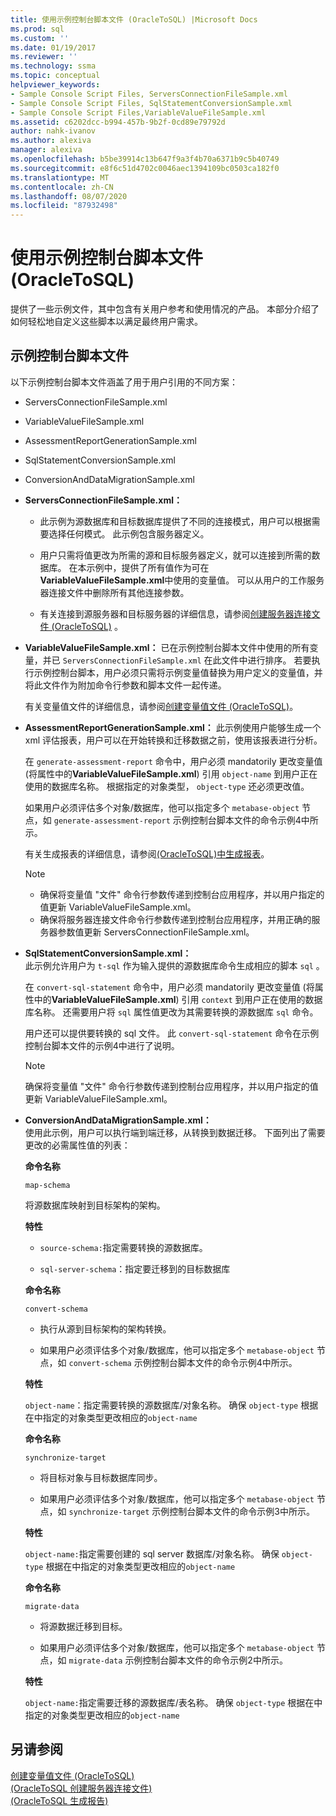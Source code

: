 ```yaml
---
title: 使用示例控制台脚本文件 (OracleToSQL) |Microsoft Docs
ms.prod: sql
ms.custom: ''
ms.date: 01/19/2017
ms.reviewer: ''
ms.technology: ssma
ms.topic: conceptual
helpviewer_keywords:
- Sample Console Script Files, ServersConnectionFileSample.xml
- Sample Console Script Files, SqlStatementConversionSample.xml
- Sample Console Script Files,VariableValueFileSample.xml
ms.assetid: c6202dcc-b994-457b-9b2f-0cd89e79792d
author: nahk-ivanov
ms.author: alexiva
manager: alexiva
ms.openlocfilehash: b5be39914c13b647f9a3f4b70a6371b9c5b40749
ms.sourcegitcommit: e8f6c51d4702c0046aec1394109bc0503ca182f0
ms.translationtype: MT
ms.contentlocale: zh-CN
ms.lasthandoff: 08/07/2020
ms.locfileid: "87932498"
---
```

# <a name="working-with-the-sample-console-script-files-oracletosql"></a>使用示例控制台脚本文件 (OracleToSQL)
提供了一些示例文件，其中包含有关用户参考和使用情况的产品。 本部分介绍了如何轻松地自定义这些脚本以满足最终用户需求。  
  
## <a name="sample-console-script-files"></a>示例控制台脚本文件  
以下示例控制台脚本文件涵盖了用于用户引用的不同方案：  
  
-   ServersConnectionFileSample.xml  
  
-   VariableValueFileSample.xml  
  
-   AssessmentReportGenerationSample.xml  
  
-   SqlStatementConversionSample.xml  
  
-   ConversionAndDataMigrationSample.xml  
  
-   **ServersConnectionFileSample.xml：**  
  
    -   此示例为源数据库和目标数据库提供了不同的连接模式，用户可以根据需要选择任何模式。 此示例包含服务器定义。  
  
    -   用户只需将值更改为所需的源和目标服务器定义，就可以连接到所需的数据库。 在本示例中，提供了所有值作为可在**VariableValueFileSample.xml**中使用的变量值。  可以从用户的工作服务器连接文件中删除所有其他连接参数。  
  
    -   有关连接到源服务器和目标服务器的详细信息，请参阅[创建服务器连接文件 &#40;OracleToSQL&#41;](../../ssma/oracle/creating-the-server-connection-files-oracletosql.md) 。  
  
-   **VariableValueFileSample.xml：** 已在示例控制台脚本文件中使用的所有变量，并已 `ServersConnectionFileSample.xml` 在此文件中进行排序。 若要执行示例控制台脚本，用户必须只需将示例变量值替换为用户定义的变量值，并将此文件作为附加命令行参数和脚本文件一起传递。  
  
    有关变量值文件的详细信息，请参阅[创建变量值文件 &#40;OracleToSQL&#41;](../../ssma/oracle/creating-variable-value-files-oracletosql.md)。  
  
-   **AssessmentReportGenerationSample.xml：** 此示例使用户能够生成一个 xml 评估报表，用户可以在开始转换和迁移数据之前，使用该报表进行分析。  
  
    在 `generate-assessment-report` 命令中，用户必须 mandatorily 更改变量值 (将属性中的**VariableValueFileSample.xml**) 引用 `object-name` 到用户正在使用的数据库名称。 根据指定的对象类型， `object-type` 还必须更改值。  
  
    如果用户必须评估多个对象/数据库，他可以指定多个 `metabase-object` 节点，如 `generate-assessment-report` 示例控制台脚本文件的命令示例4中所示。  
  
    有关生成报表的详细信息，请参阅[&#40;OracleToSQL&#41;中生成报表](../../ssma/oracle/generating-reports-oracletosql.md)。  
  
    > [!NOTE]  
    > -   确保将变量值 "文件" 命令行参数传递到控制台应用程序，并以用户指定的值更新 VariableValueFileSample.xml。  
    > -   确保将服务器连接文件命令行参数传递到控制台应用程序，并用正确的服务器参数值更新 ServersConnectionFileSample.xml。  
  
-   **SqlStatementConversionSample.xml：**  
    此示例允许用户为 `t-sql` 作为输入提供的源数据库命令生成相应的脚本 `sql` 。  
  
    在 `convert-sql-statement` 命令中，用户必须 mandatorily 更改变量值 (将属性中的**VariableValueFileSample.xml**) 引用 `context` 到用户正在使用的数据库名称。 还需要用户将 `sql` 属性值更改为其需要转换的源数据库 `sql` 命令。  
  
    用户还可以提供要转换的 sql 文件。 此 `convert-sql-statement` 命令在示例控制台脚本文件的示例4中进行了说明。  
  
    > [!NOTE]  
    > 确保将变量值 "文件" 命令行参数传递到控制台应用程序，并以用户指定的值更新 VariableValueFileSample.xml。  
  
-   **ConversionAndDataMigrationSample.xml：**  
     使用此示例，用户可以执行端到端迁移，从转换到数据迁移。 下面列出了需要更改的必需属性值的列表：  
  
    **命令名称**  
  
    `map-schema`  
  
    将源数据库映射到目标架构的架构。  
  
    **特性**  
  
    -   `source-schema:`指定需要转换的源数据库。  
  
    -   `sql-server-schema`：指定要迁移到的目标数据库  
  
    **命令名称**  
  
    `convert-schema`  
  
    -   执行从源到目标架构的架构转换。  
  
    -   如果用户必须评估多个对象/数据库，他可以指定多个 `metabase-object` 节点，如 `convert-schema` 示例控制台脚本文件的命令示例4中所示。  
  
    **特性**  
  
    `object-name`：指定需要转换的源数据库/对象名称。 确保 `object-type` 根据在中指定的对象类型更改相应的`object-name`  
  
    **命令名称**  
  
    `synchronize-target`  
  
    -   将目标对象与目标数据库同步。  
  
    -   如果用户必须评估多个对象/数据库，他可以指定多个 `metabase-object` 节点，如 `synchronize-target` 示例控制台脚本文件的命令示例3中所示。  
  
    **特性**  
  
    `object-name:`指定需要创建的 sql server 数据库/对象名称。 确保 `object-type` 根据在中指定的对象类型更改相应的`object-name`  
  
    **命令名称**  
  
    `migrate-data`  
  
    -   将源数据迁移到目标。  
  
    -   如果用户必须评估多个对象/数据库，他可以指定多个 `metabase-object` 节点，如 `migrate-data` 示例控制台脚本文件的命令示例2中所示。  
  
    **特性**  
  
    `object-name:`指定需要迁移的源数据库/表名称。 确保 `object-type` 根据在中指定的对象类型更改相应的`object-name`  
  
## <a name="see-also"></a>另请参阅  
[创建变量值文件 &#40;OracleToSQL&#41;](../../ssma/oracle/creating-variable-value-files-oracletosql.md)  
[&#40;OracleToSQL 创建服务器连接文件&#41;](../../ssma/oracle/creating-the-server-connection-files-oracletosql.md)  
[&#40;OracleToSQL 生成报告&#41;](../../ssma/oracle/generating-reports-oracletosql.md)  
  
